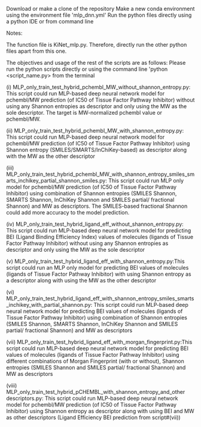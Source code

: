 Download or make a clone of the repository
Make a new conda environment using the environment file 'mlp_dnn.yml'
Run the python files directly using a python IDE or from command line

Notes:

The function file is KiNet_mlp.py. Therefore, directly run the other python files apart from this one.

The objectives and usage of the rest of the scripts are as follows: Please run the python scripts directly or using the command line 'python <script_name.py> from the terminal

(i) MLP_only_train_test_hybrid_pchembl_MW_without_shannon_entropy.py: This script could run MLP-based deep neural network model for pchembl/MW prediction (of IC50 of Tissue Factor Pathway Inhibitor) without using any Shannon entropies as descriptor and only using the MW as the sole descriptor. The target is MW-normalized pchembl value or pchembl/MW.

(ii) MLP_only_train_test_hybrid_pchembl_MW_with_shannon_entropy.py: This script could run MLP-based deep neural network model for pchembl/MW prediction (of IC50 of Tissue Factor Pathway Inhibitor) using Shannon entropy (SMILES/SMARTS/InChiKey-based) as descriptor along with the MW as the other descriptor

(iii) MLP_only_train_test_hybrid_pchembl_MW_with_shannon_entropy_smiles_smarts_inchikey_partial_shannon_smiles.py: This script could run MLP only model for pchembl/MW prediction (of IC50 of Tissue Factor Pathway Inhibitor) using combination of Shannon entropies (SMILES Shannon, SMARTS Shannon, InChiKey Shannon and SMILES partial/ fractional Shannon) and MW as descriptors. The SMILES-based fractional Shannon could add more accuracy to the model prediction.

(iv) MLP_only_train_test_hybrid_ligand_eff_without_shannon_entropy.py: This script could run MLP-based deep neural network model for predicting BEI (Ligand Binding Efficiency Index) values of molecules (ligands of Tissue Factor Pathway Inhibitor) without using any Shannon entropies as descriptor and only using the MW as the sole descriptor

(v) MLP_only_train_test_hybrid_ligand_eff_with_shannon_entropy.py:This script could run an MLP only model for predicting BEI values of molecules (ligands of Tissue Factor Pathway Inhibitor) with using Shannon entropy as a descriptor along with using the MW as the other descriptor

(vi) MLP_only_train_test_hybrid_ligand_eff_with_shannon_entropy_smiles_smarts_inchikey_with_partial_shannon.py: This script could run MLP-based deep neural network model for predicting BEI values of molecules (ligands of Tissue Factor Pathway Inhibitor) using combination of Shannon entropies (SMILES Shannon, SMARTS Shannon, InChiKey Shannon and SMILES partial/ fractional Shannon) and MW as descriptors

(vii) MLP_only_train_test_hybrid_ligand_eff_with_morgan_fingerprint.py:This script could run MLP-based deep neural network model for predicting BEI values of molecules (ligands of Tissue Factor Pathway Inhibitor) using different combinations of Morgan Fingerprint (with or without), Shannon entropies (SMILES Shannon and SMILES partial/ fractional Shannon) and MW as descriptors

(viii) MLP_only_train_test_hybrid_pCHEMBL_with_shannon_entropy_and_other descriptors.py: This script could run MLP-based deep neural network model for pchembl/MW prediction (of IC50 of Tissue Factor Pathway Inhibitor) using Shannon entropy as descriptor along with using BEI and MW as other descriptors (Ligand Efficiency BEI prediction from script#(vii))
